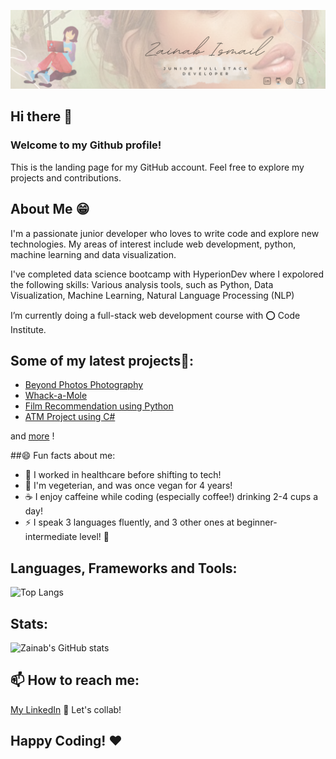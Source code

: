 ![My Image](https://github.com/zaicodes/zaicodes/blob/main/Beige%20Feminine%20Personal%20LinkedIn%20Banner.png)

## Hi there 👋
### Welcome to my Github profile! 

This is the landing page for my GitHub account. Feel free to explore my projects and contributions.

## About Me 😁

I'm a passionate junior developer who loves to write code and explore new technologies. 
My areas of interest include web development, python, machine learning and data visualization.

I've completed data science bootcamp with HyperionDev where I expolored the following skills: 
Various analysis tools, such as Python, Data Visualization, Machine Learning, Natural Language Processing (NLP)

I’m currently doing a full-stack web development course with ⭕ Code Institute.

## Some of my latest projects📝:
- [Beyond Photos Photography](https://github.com/zaicodes/beyond-photos-photography)
- [Whack-a-Mole](https://github.com/zaicodes/whack-a-mole)
- [Film Recommendation using Python](https://github.com/zaicodes/film-recommendation)
- [ATM Project using C#](https://github.com/zaicodes/ATM-project)

and [more](https://www.hyperiondev.com/portfolio/146999/) ! 

##😄 Fun facts about me:
- 🔭 I worked in healthcare before shifting to tech!
- 🌱 I'm vegeterian, and was once vegan for 4 years! 
- ☕ I enjoy caffeine while coding (especially coffee!) drinking 2-4 cups a day!
- ⚡ I speak 3 languages fluently, and 3 other ones at beginner-intermediate level! 🤖

## Languages, Frameworks and Tools:
![Top Langs](https://github-readme-stats.vercel.app/api/top-langs/?username=zaicodes&hide_progress=true)

## Stats:
![Zainab's GitHub stats](https://github-readme-stats.vercel.app/api?username=zaicodes&show_icons=true&theme=synthwave)

## 📫 How to reach me:  
 [My LinkedIn](https://www.linkedin.com/in/zainab-ismail-dev/)
 👯 Let's collab!

## Happy Coding! ❤️




